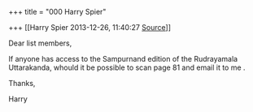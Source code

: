 +++
title = "000 Harry Spier"

+++
[[Harry Spier	2013-12-26, 11:40:27 [Source](https://groups.google.com/g/samskrita/c/9OFIMUMcpOI)]]



Dear list members,  

  

If anyone has access to the Sampurnand edition of the Rudrayamala Uttarakanda, whould it be possible to scan page 81 and email it to me .

  

Thanks,

Harry

